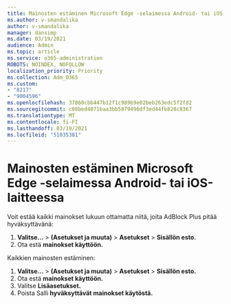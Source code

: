 ```yaml
---
title: Mainosten estäminen Microsoft Edge -selaimessa Android- tai iOS-laitteessa
ms.author: v-smandalika
author: v-smandalika
manager: dansimp
ms.date: 03/19/2021
audience: Admin
ms.topic: article
ms.service: o365-administration
ROBOTS: NOINDEX, NOFOLLOW
localization_priority: Priority
ms.collection: Adm_O365
ms.custom:
- "8217"
- "9004596"
ms.openlocfilehash: 37860cbb447b12f1c989b9e02beb263edc5f2fd2
ms.sourcegitcommit: c08bed4071baa3bb5879496df3ed44fb828c8367
ms.translationtype: MT
ms.contentlocale: fi-FI
ms.lasthandoff: 03/19/2021
ms.locfileid: "51035381"
---
```

# <a name="block-ads-in-the-microsoft-edge-browser-on-an-android-or-ios-device"></a>Mainosten estäminen Microsoft Edge -selaimessa Android- tai iOS-laitteessa

Voit estää kaikki mainokset lukuun ottamatta niitä, joita AdBlock Plus pitää hyväksyttävänä:
1. **Valitse...** > **(Asetukset ja muuta)**  >  **Asetukset**  >  **Sisällön esto.**
2. Ota estä **mainokset käyttöön.**

Kaikkien mainosten estäminen:
1. **Valitse...** > **(Asetukset ja muuta)**  >  **Asetukset**  >  **Sisällön esto.**
2. Ota estä **mainokset käyttöön.**
3. Valitse **Lisäasetukset.**
4. Poista Salli **hyväksyttävät mainokset käytöstä.**